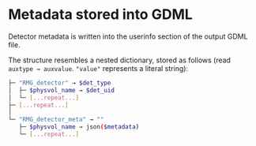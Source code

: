 # Metadata stored into GDML

Detector metadata is written into the userinfo section of the output GDML file.

The structure resembles a nested dictionary, stored as follows (read
`auxtype → auxvalue`. `"value"` represents a literal string):

```bash
├─ "RMG_detector" → $det_type
│  ├─ $physvol_name → $det_uid
│  └─ [...repeat...]
├─ [...repeat...]
│
└─ "RMG_detector_meta" → ""
   ├─ $physvol_name → json($metadata)
   └─ [...repeat...]
```
